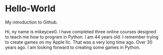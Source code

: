 
# Hello-World
My introduction to Github.

Hi, ny name is mikeycee0.
I have completed three online courses designed 
to teach me how to program in Python.
I am 44 years old. I remember trying to create
games on my Apple IIc. That was a very long time
ago. Over 30 years ago. I am looking forward to
creating some games in Python.
